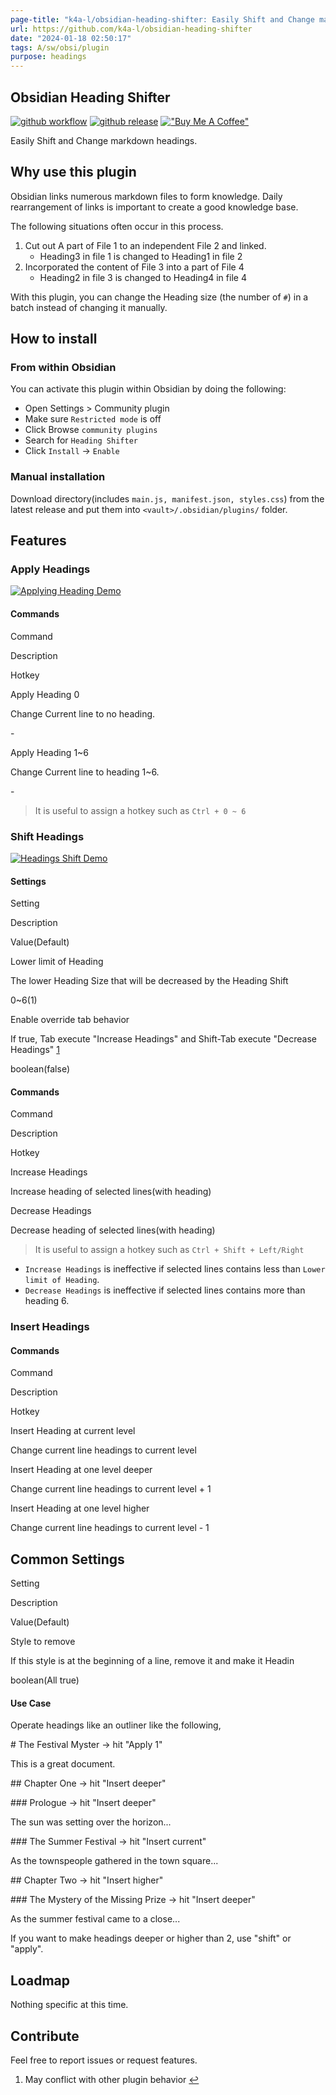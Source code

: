 ```yaml
---
page-title: "k4a-l/obsidian-heading-shifter: Easily Shift and Change markdown headings."
url: https://github.com/k4a-l/obsidian-heading-shifter
date: "2024-01-18 02:50:17"
tags: A/sw/obsi/plugin
purpose: headings
---
```


## Obsidian Heading Shifter

[![github workflow](https://camo.githubusercontent.com/97a715b8e9c93db431f5d058b9e2219f2f40a92d07032c99aea6e82da42895de/68747470733a2f2f696d672e736869656c64732e696f2f6769746875622f776f726b666c6f772f7374617475732f6b34612d6465762f6f6273696469616e2d68656164696e672d736869667465722f6a6573743f7374796c653d666f722d7468652d6261646765)](https://camo.githubusercontent.com/97a715b8e9c93db431f5d058b9e2219f2f40a92d07032c99aea6e82da42895de/68747470733a2f2f696d672e736869656c64732e696f2f6769746875622f776f726b666c6f772f7374617475732f6b34612d6465762f6f6273696469616e2d68656164696e672d736869667465722f6a6573743f7374796c653d666f722d7468652d6261646765) [![github release](https://camo.githubusercontent.com/373165aea52b9f2b2bef3848f7f297e92c4b2bc62257ed71ef6a83496cc056d3/68747470733a2f2f696d672e736869656c64732e696f2f6769746875622f762f72656c656173652f6b34612d6465762f6f6273696469616e2d68656164696e672d736869667465723f7374796c653d666f722d7468652d6261646765)](https://camo.githubusercontent.com/373165aea52b9f2b2bef3848f7f297e92c4b2bc62257ed71ef6a83496cc056d3/68747470733a2f2f696d672e736869656c64732e696f2f6769746875622f762f72656c656173652f6b34612d6465762f6f6273696469616e2d68656164696e672d736869667465723f7374796c653d666f722d7468652d6261646765) [!["Buy Me A Coffee"](https://camo.githubusercontent.com/12f516d86d600c89a6abd2326256045c27325ad7c8532c0d36772965a4923be0/68747470733a2f2f7777772e6275796d6561636f666665652e636f6d2f6173736574732f696d672f637573746f6d5f696d616765732f6f72616e67655f696d672e706e67)](https://www.buymeacoffee.com/kasahala)

Easily Shift and Change markdown headings.

## Why use this plugin

Obsidian links numerous markdown files to form knowledge. Daily rearrangement of links is important to create a good knowledge base.

The following situations often occur in this process.

1.  Cut out A part of File 1 to an independent File 2 and linked.
    -   Heading3 in file 1 is changed to Heading1 in file 2
2.  Incorporated the content of File 3 into a part of File 4
    -   Heading2 in file 3 is changed to Heading4 in file 4

With this plugin, you can change the Heading size (the number of `#`) in a batch instead of changing it manually.

## How to install

### From within Obsidian

You can activate this plugin within Obsidian by doing the following:

-   Open Settings > Community plugin
-   Make sure `Restricted mode` is off
-   Click Browse `community plugins`
-   Search for `Heading Shifter`
-   Click `Install` -> `Enable`

### Manual installation

Download directory(includes `main.js, manifest.json, styles.css`) from the latest release and put them into `<vault>/.obsidian/plugins/` folder.

## Features

### Apply Headings

[![Applying Heading Demo](https://raw.githubusercontent.com/k4a-dev/obsidian-heading-shifter/main/doc/attachment/applyingHeading.gif)](https://raw.githubusercontent.com/k4a-dev/obsidian-heading-shifter/main/doc/attachment/applyingHeading.gif)

#### Commands

Command

Description

Hotkey

Apply Heading 0

Change Current line to no heading.

\-

Apply Heading 1~6

Change Current line to heading 1~6.

\-

> It is useful to assign a hotkey such as `Ctrl + 0 ~ 6`

### Shift Headings

[![Headings Shift Demo](https://raw.githubusercontent.com/k4a-dev/obsidian-heading-shifter/main/doc/attachment/shiftHeadings.gif)](https://raw.githubusercontent.com/k4a-dev/obsidian-heading-shifter/main/doc/attachment/shiftHeadings.gif)

#### Settings

Setting

Description

Value(Default)

Lower limit of Heading

The lower Heading Size that will be decreased by the Heading Shift

0~6(1)

Enable override tab behavior

If true, Tab execute "Increase Headings" and Shift-Tab execute "Decrease Headings" [1](https://github.com/k4a-l/obsidian-heading-shifter#user-content-fn-2-51919e9016bade2d8937f375daff0a22)

boolean(false)

#### Commands

Command

Description

Hotkey

Increase Headings

Increase heading of selected lines(with heading)

Decrease Headings

Decrease heading of selected lines(with heading)

> It is useful to assign a hotkey such as `Ctrl + Shift + Left/Right`

-   `Increase Headings` is ineffective if selected lines contains less than `Lower limit of Heading`.
-   `Decrease Headings` is ineffective if selected lines contains more than heading 6.

### Insert Headings

#### Commands

Command

Description

Hotkey

Insert Heading at current level

Change current line headings to current level

Insert Heading at one level deeper

Change current line headings to current level + 1

Insert Heading at one level higher

Change current line headings to current level - 1

## Common Settings

Setting

Description

Value(Default)

Style to remove

If this style is at the beginning of a line, remove it and make it Headin

boolean(All true)

#### Use Case

Operate headings like an outliner like the following,

\# The Festival Myster -> hit "Apply 1"

This is a great document.

\## Chapter One -> hit "Insert deeper"

\### Prologue -> hit "Insert deeper"

The sun was setting over the horizon...

\### The Summer Festival -> hit "Insert current"

As the townspeople gathered in the town square...

\## Chapter Two -> hit "Insert higher"

\### The Mystery of the Missing Prize -> hit "Insert deeper"

As the summer festival came to a close...

If you want to make headings deeper or higher than 2, use "shift" or "apply".

## Loadmap

Nothing specific at this time.

## Contribute

Feel free to report issues or request features.

1.  May conflict with other plugin behavior [↩](https://github.com/k4a-l/obsidian-heading-shifter#user-content-fnref-2-51919e9016bade2d8937f375daff0a22)